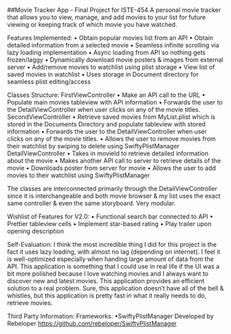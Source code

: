 ##Movie Tracker App - Final Project for ISTE-454
A personal movie tracker that allows you to view, manage, and add movies to your list for future viewing or keeping track of which movie you have watched.

Features Implemented:
•	Obtain popular movies list from an API
•	Obtain detailed information from a selected movie
•	Seamless infinite scrolling via lazy loading implementation
•	Async loading from API so nothing gets frozen/laggy
•	Dynamically download movie posters & images from external server
•	Add/remove movies to watchlist using plist storage
•	View list of saved movies in watchlist
•	Uses storage in Document directory for seamless plist editing/access

Classes Structure:
	FirstViewController
•	Make an API call to the URL
•	Populate main movies tableview with API information
•	Forwards the user to the DetailViewController when user clicks on any of the movie titles.
	SecondViewController
•	Retrieve saved movies from MyList.plist which is stored in the Documents Directory and populate tableview with stored information
•	Forwards the user to the DetailViewController when user clicks on any of the movie titles.
•	Allows the user to remove movies from their watchlist by swiping to delete using SwiftyPlistManager
	DetailViewController
•	Takes in movieId to retrieve detailed information about the movie
•	Makes another API call to server to retrieve details of the movie
•	Downloads poster from server for movie
•	Allows the user to add movies to their watchlist using SwiftyPlistManager

The classes are interconnected primarily through the DetailViewController since it is
interchangeable and both movie browser & my list uses the exact same controller & even
the same storyboard. Very modular.

Wishlist of Features for V2.0: 
•	Functional search bar connected to API
•	Prettier tableview cells
•	Implement star-based rating
•	Play trailer upon opening description

Self-Evaluation: 
I think the most incredible thing I did for this project is the fact it uses lazy loading, 
with almost no lag (depending on internet). I feel it is well-optimized especially when
handing large amount of data from the API. This application is something that I could use
in real life if the UI was a bit more polished because I love watching movies and I always
want to discover new and latest movies. This application provides an efficient solution to
a real problem. Sure, this application doesn’t have all of the bell & whistles, but this
application is pretty fast in what it really needs to do, retrieve movies.

Third Party Information:
Frameworks: 
•SwiftyPlistManager Developed by Rebeloper https://github.com/rebeloper/SwiftyPlistManager

